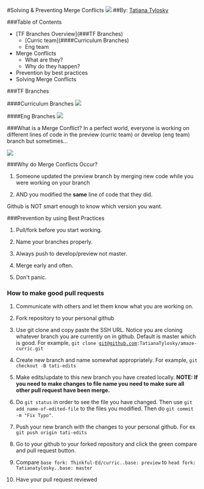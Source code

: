 #Solving & Preventing Merge Conflicts
![](https://octodex.github.com/images/Professortocat_v2.png)
##By: [Tatiana Tylosky](https://twitter.com/tatianatylosky)

###Table of Contents

* [TF Branches Overview](###TF Branches)
  * [Curric team](####Curriculum Branches)
  * Eng team
* Merge Conflicts
  * What are they?
  * Why do they happen?
* Prevention by best practices
* Solving Merge Conflicts

###TF Branches

####Curriculum Branches
![](http://i.imgur.com/bf4hpLn.png)

####Eng Branches
![](http://i.imgur.com/mJu0BdQ.png)

###What is a Merge Conflict?
In a perfect world, everyone is working on different lines of code in
the preview (curric team) or develop (eng team) branch but sometimes...

![](http://i.imgur.com/vCkvoEo.png)

###Why do Merge Conflicts Occur?

1. Someone updated the preview branch by merging new code while you were
   working on your branch

2. AND you modified the **same** line of code that they did.

Github is NOT smart enough to know which version you want.

###Prevention by using Best Practices

1. Pull/fork before you start working.

2. Name your branches properly.

3. Always push to develop/preview not master.

4. Merge early and often.

5. Don't panic.

### How to make good pull requests

1. Communicate with others and let them know what you are working on.

2. Fork repository to your personal github

3. Use git clone and copy paste the SSH URL. Notice you are cloning whatever branch you are currently on in github. Default is master which is good. For example, <code>git clone git@github.com:TatianaTylosky/amaze-curric.git</code>

4. Create new branch and name somewhat appropriately. For example, <code>git checkout -B
   tati-edits</code>

5. Make edits/update to this new branch you have created locally. **NOTE: If you need to make changes to file name you need to make sure all other pull request have been merge.**

6. Do <code>git status</code> in order to see the file you have
   changed. Then use <code>git add
   name-of-edited-file</code> to the files you modified. Then do <code>git commit -m "Fix Typo"</code>.

7. Push your new branch with the changes to your personal github. For
   ex <code>git push origin tati-edits</code>

8. Go to your github to your forked repository and click the green
   compare and pull request button.

9. Compare <code>base fork: Thinkful-Ed/curric..base: preview</code> to <code>head fork: Tatianatylosky..base: master</code>

10. Have your pull request reviewed
